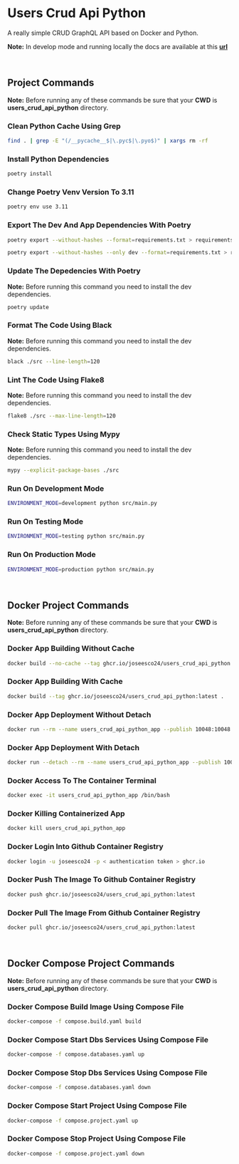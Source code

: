 # Users Crud Api Python

A really simple CRUD GraphQL API based on Docker and Python.

**Note:** In develop mode and running locally the docs are available at this [**url**](http://localhost:10048/graphql)

<br/>

## Project Commands

**Note:** Before running any of these commands be sure that your **CWD** is **users_crud_api_python** directory.

### Clean Python Cache Using Grep

```bash
find . | grep -E "(/__pycache__$|\.pyc$|\.pyo$)" | xargs rm -rf
```

### Install Python Dependencies

```bash
poetry install
```

### Change Poetry Venv Version To 3.11

```bash
poetry env use 3.11
```

### Export The Dev And App Dependencies With Poetry

```bash
poetry export --without-hashes --format=requirements.txt > requirements.app.txt
```

```bash
poetry export --without-hashes --only dev --format=requirements.txt > requirements.dev.txt
```

### Update The Depedencies With Poetry

**Note:** Before running this command you need to install the dev dependencies.

```bash
poetry update
```

### Format The Code Using Black

**Note:** Before running this command you need to install the dev dependencies.

```bash
black ./src --line-length=120
```

### Lint The Code Using Flake8

**Note:** Before running this command you need to install the dev dependencies.

```bash
flake8 ./src --max-line-length=120
```

### Check Static Types Using Mypy

**Note:** Before running this command you need to install the dev dependencies.

```bash
mypy --explicit-package-bases ./src
```

### Run On Development Mode

```bash
ENVIRONMENT_MODE=development python src/main.py
```

### Run On Testing Mode

```bash
ENVIRONMENT_MODE=testing python src/main.py
```

### Run On Production Mode

```bash
ENVIRONMENT_MODE=production python src/main.py
```

<br/>

## Docker Project Commands

**Note:** Before running any of these commands be sure that your **CWD** is **users_crud_api_python** directory.

### Docker App Building Without Cache

```bash
docker build --no-cache --tag ghcr.io/joseesco24/users_crud_api_python:latest .
```

### Docker App Building With Cache

```bash
docker build --tag ghcr.io/joseesco24/users_crud_api_python:latest .
```

### Docker App Deployment Without Detach

```bash
docker run --rm --name users_crud_api_python_app --publish 10048:10048 --env-file ./.env --env ENVIRONMENT_MODE=production ghcr.io/joseesco24/users_crud_api_python:latest
```

### Docker App Deployment With Detach

```bash
docker run --detach --rm --name users_crud_api_python_app --publish 10048:10048 --env-file ./.env --env ENVIRONMENT_MODE=production ghcr.io/joseesco24/users_crud_api_python:latest
```

### Docker Access To The Container Terminal

```bash
docker exec -it users_crud_api_python_app /bin/bash
```

### Docker Killing Containerized App

```bash
docker kill users_crud_api_python_app
```

### Docker Login Into Github Container Registry

```bash
docker login -u joseesco24 -p < authentication token > ghcr.io
```

### Docker Push The Image To Github Container Registry

```bash
docker push ghcr.io/joseesco24/users_crud_api_python:latest
```

### Docker Pull The Image From Github Container Registry

```bash
docker pull ghcr.io/joseesco24/users_crud_api_python:latest
```

<br/>

## Docker Compose Project Commands

**Note:** Before running any of these commands be sure that your **CWD** is **users_crud_api_python** directory.

### Docker Compose Build Image Using Compose File

```bash
docker-compose -f compose.build.yaml build
```

### Docker Compose Start Dbs Services Using Compose File

```bash
docker-compose -f compose.databases.yaml up
```

### Docker Compose Stop Dbs Services Using Compose File

```bash
docker-compose -f compose.databases.yaml down
```

### Docker Compose Start Project Using Compose File

```bash
docker-compose -f compose.project.yaml up
```

### Docker Compose Stop Project Using Compose File

```bash
docker-compose -f compose.project.yaml down
```

<br/>
